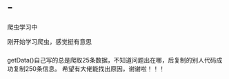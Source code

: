 # -
爬虫学习中

刚开始学习爬虫，感觉挺有意思

### 
getData()自己写的总是爬取25条数据，不知道问题出在哪，后复制的别人代码成功复制250条信息。
希望有大佬能找出原因，谢谢啦！！！
